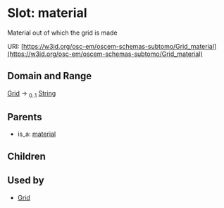 
# Slot: material

Material out of which the grid is made

URI: [https://w3id.org/osc-em/oscem-schemas-subtomo/Grid_material](https://w3id.org/osc-em/oscem-schemas-subtomo/Grid_material)


## Domain and Range

[Grid](Grid.md) &#8594;  <sub>0..1</sub> [String](types/String.md)

## Parents

 *  is_a: [material](material.md)

## Children


## Used by

 * [Grid](Grid.md)
